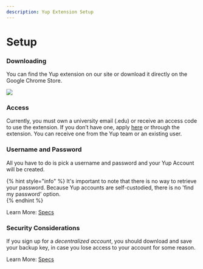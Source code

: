 ```yaml
---
description: Yup Extension Setup
---
```


# Setup

### Downloading

You can find the Yup extension on our site or download it directly on the Google Chrome Store.

![](../../.gitbook/assets/chromestore.gif)

### Access

Currently, you must own a university email \(.edu\) or receive an access code to use the extension. If you don’t have one, apply [here](https://join.yup.io/) or through the extension. You can receive one from the Yup team or an existing user.

### Username and Password

All you have to do is pick a username and password and your Yup Account will be created. 

{% hint style="info" %}
It's important to note that there is no way to retrieve your password. Because Yup accounts are self-custodied, there is no 'find my password' option.  
{% endhint %}

Learn More: [Specs](https://github.com/Yup-io/yup_docs/tree/24938ac610bbd465109806ec69fb9e97054f2399/specs.md)

### Security Considerations

If you sign up for a _decentralized account_, you should download and save your backup key, in case you lose access to your account for some reason.

Learn More: [Specs](https://github.com/Yup-io/yup_docs/tree/24938ac610bbd465109806ec69fb9e97054f2399/specs.md)

